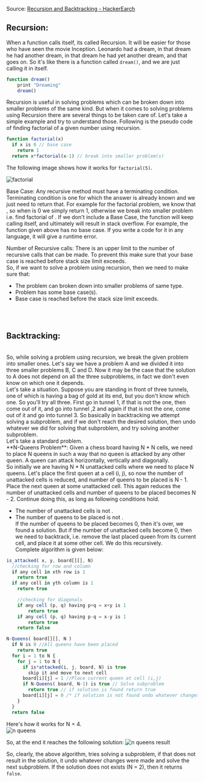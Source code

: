 Source: [Recursion and Backtracking - HackerEarch](https://www.hackerearth.com/practice/basic-programming/recursion/recursion-and-backtracking/tutorial/)

## Recursion:

When a function calls itself, its called Recursion. It will be easier for those who have seen the movie Inception. Leonardo had a dream, in that dream he had another dream, in that dream he had yet another dream, and that goes on. So it's like there is a function called `dream()`, and we are just calling it in itself.

```javascript
function dream()
    print "Dreaming"
    dream()
```

Recursion is useful in solving problems which can be broken down into smaller problems of the same kind. But when it comes to solving problems using Recursion there are several things to be taken care of. Let's take a simple example and try to understand those. Following is the pseudo code of finding factorial of a given number using recursion.

```javascript
function factorial(x)
  if x is 0 // base case
    return 1
  return x*factorial(x-1) // break into smaller problem(s)
```

The following image shows how it works for `factorial(5)`.

![factorial](https://he-s3.s3.amazonaws.com/media/uploads/0e2df2e.png)

Base Case: Any recursive method must have a terminating condition. Terminating condition is one for which the answer is already known and we just need to return that. For example for the factorial problem, we know that , so when is 0 we simply return 1, otherwise we break into smaller problem i.e. find factorial of . If we don't include a Base Case, the function will keep calling itself, and ultimately will result in stack overflow. For example, the function given above has no base case. If you write a code for it in any language, it will give a runtime error.
<br/>

Number of Recursive calls: There is an upper limit to the number of recursive calls that can be made. To prevent this make sure that your base case is reached before stack size limit exceeds.
<br/>
So, if we want to solve a problem using recursion, then we need to make sure that:
<br/>

- The problem can broken down into smaller problems of same type.
- Problem has some base case(s).
- Base case is reached before the stack size limit exceeds.

<br/>
<br/>

## Backtracking:

<br/>
So, while solving a problem using recursion, we break the given problem into smaller ones. Let's say we have a problem  A and we divided it into three smaller problems B, C and D. Now it may be the case that the solution to A does not depend on all the three subproblems, in fact we don't even know on which one it depends.
<br/>
Let's take a situation. Suppose you are standing in front of three tunnels, one of which is having a bag of gold at its end, but you don't know which one. So you'll try all three. First go in tunnel 1, if that is not the one, then come out of it, and go into tunnel ,2 and again if that is not the one, come out of it and go into tunnel 3. So basically in backtracking we attempt solving a subproblem, and if we don't reach the desired solution, then undo whatever we did for solving that subproblem, and try solving another subproblem.
<br/>
Let's take a standard problem.
<br/>
**N-Queens Problem**: Given a chess board having N * N cells, we need to place N queens in such a way that no queen is attacked by any other queen. A queen can attack horizontally, vertically and diagonally.
<br/>
So initially we are having N * N unattacked cells where we need to place N queens. Let's place the first queen at a cell (i, j), so now the number of unattacked cells is reduced, and number of queens to be placed is N - 1. Place the next queen at some unattacked cell. This again reduces the number of unattacked cells and number of queens to be placed becomes N - 2. Continue doing this, as long as following conditions hold.

- The number of unattacked cells is not .
- The number of queens to be placed is not .
  <br/>
  If the number of queens to be placed becomes 0, then it's over, we found a solution. But if the number of unattacked cells become 0, then we need to backtrack, i.e. remove the last placed queen from its current cell, and place it at some other cell. We do this recursively.
  <br/>
  Complete algorithm is given below:

```javascript
is_attacked( x, y, board[][], N)
  //checking for row and column
  if any cell in xth row is 1
    return true
  if any cell in yth column is 1
    return true

    //checking for diagonals
    if any cell (p, q) having p+q = x+y is 1
        return true
    if any cell (p, q) having p-q = x-y is 1
        return true
    return false

N-Queens( board[][], N )
  if N is 0 //All queens have been placed
    return true
  for i = 1 to N {
    for j = 1 to N {
      if is*attacked(i, j, board, N) is true
        skip it and move to next cell
      board[i][j] = 1 //Place current queen at cell (i,j)
      if N-Queens( board, N-1) is true // Solve subproblem
        return true // if solution is found return true
      board[i][j] = 0 /* if solution is not found undo whatever changes were made i.e., remove current queen from (i,j)*/
    }
  }
  return false
```

Here's how it works for N = 4.
<br/>
![n queens](https://he-s3.s3.amazonaws.com/media/uploads/e41bbd1.png)

So, at the end it reaches the following solution:
![n queens result](https://he-s3.s3.amazonaws.com/media/uploads/389855c.png)

So, clearly, the above algorithm, tries solving a subproblem, if that does not result in the solution, it undo whatever changes were made and solve the next subproblem. If the solution does not exists (N = 2), then it returns `false`.
